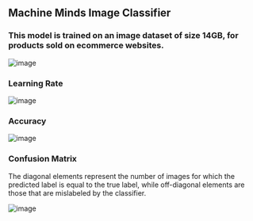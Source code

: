 ## Machine Minds Image Classifier

### This model is trained on an image dataset of size 14GB, for products sold on ecommerce websites.

![image](https://github.com/abhisheksaxena1998/Machine-Minds-Image-Classifier/assets/44598815/af5ef86a-b2de-481f-8f61-719c3f18884c)

### Learning Rate

![image](https://github.com/abhisheksaxena1998/Machine-Minds-Image-Classifier/assets/44598815/a21a3197-99a0-4c30-ad6e-b659ab93bc97)

### **Accuracy**

![image](https://github.com/abhisheksaxena1998/Machine-Minds-Image-Classifier/assets/44598815/48b1f9eb-8c48-4f23-9b27-475022a325e7)

### Confusion Matrix

The diagonal elements represent the number of images for which the predicted label is equal to the true label, while off-diagonal elements are those that are mislabeled by the classifier.

![image](https://github.com/abhisheksaxena1998/Machine-Minds-Image-Classifier/assets/44598815/370ff104-a964-46ce-a5a1-c93056cee2de)



